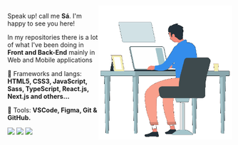 <!-- <img src="https://i.ibb.co/k8KjrYK/image-10.png" min-width="400px" max-width="400px" width="400px" align="right" alt="Code"> -->

  <img align="right" alt="GIF" src="https://github.com/Poowerllz/Poowerllz/blob/main/code2.gif?raw=true" min-width="300px" max-width="300px" width="300px" />

<p align="left"> 
  Speak up! call me <strong> Sá</strong>. I'm happy to see you here!
</p>

<p align="left">
  In my repositories there is a lot of what I've been doing in <strong>Front and Back-End</strong> mainly in Web and Mobile applications
</p>

<p align="left">
  💼 Frameworks and langs: <strong>HTML5, CSS3, JavaScript, Sass, TypeScript, React.js, Next.js and others...</strong>
</p>

<p align="left">
  🌱 Tools: <strong>VSCode, Figma, Git & GitHub.</strong>
</p>

<p align="left">
  <a href="https://www.instagram.com/sa_filho/" alt="Instagram">
  <img src="https://img.shields.io/badge/-Instagram-DF0174?style=for-the-badge&logo=instagram&logoColor=white"/></a>
  
  <a href="https://www.linkedin.com/in/elzevir-de-sousa-s%C3%A1-filho-a37286187/" alt="Linkedin">
  <img src="https://img.shields.io/badge/-Linkedin-0e76a8?style=for-the-badge&logo=Linkedin&logoColor=white"/></a>

  <a href="https://www.facebook.com/elzevir.sa.filho/" alt="Facebook">
  <img src="https://img.shields.io/badge/-Facebook-3b5998?style=for-the-badge&logo=facebook&logoColor=white"/></a>
</p>

